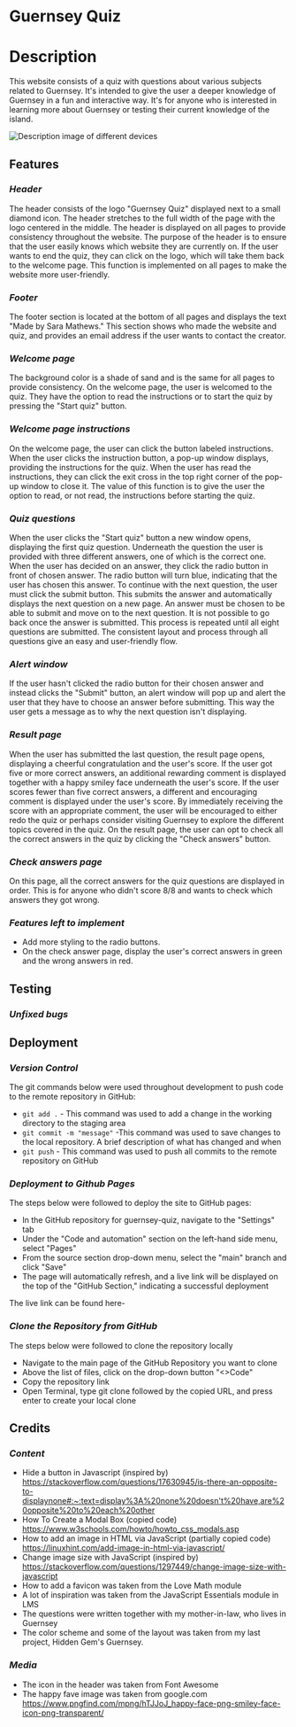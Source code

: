 # **Guernsey Quiz** #
# **Description** #
This website consists of a quiz with questions about various subjects related to Guernsey. 
It's intended to give the user a deeper knowledge of Guernsey in a fun and interactive way. It's for anyone who is interested in learning more about Guernsey or testing their current knowledge of the island.

![Description image of different devices](docs/description.png)
## **Features**
### *Header*
The header consists of the logo "Guernsey Quiz" displayed next to a small diamond icon. The header stretches to the full width of the page with the logo centered in the middle. The header is displayed on all pages to provide consistency throughout the website. The purpose of the header is to ensure that the user easily knows which website they are currently on. If the user wants to end the quiz, they can click on the logo, which will take them back to the welcome page. This function is implemented on all pages to make the website more user-friendly. 
### *Footer*
The footer section is located at the bottom of all pages and displays the text "Made by Sara Mathews." This section shows who made the website and quiz, and provides an email address if the user wants to contact the creator. 
### *Welcome page*
The background color is a shade of sand and is the same for all pages to provide consistency. On the welcome page, the user is welcomed to the quiz. They have the option to read the instructions or to start the quiz by pressing the "Start quiz" button. 
### *Welcome page instructions*
On the welcome page, the user can click the button labeled instructions. When the user clicks the instruction button, a pop-up window displays, providing the instructions for the quiz. When the user has read the instructions, they can click the exit cross in the top right corner of the pop-up window to close it. The value of this function is to give the user the option to read, or not read, the instructions before starting the quiz. 
### *Quiz questions*
When the user clicks the "Start quiz" button a new window opens, displaying the first quiz question. Underneath the question the user is provided with three different answers, one of which is the correct one. When the user has decided on an answer, they click the radio button in front of chosen answer. The radio button will turn blue, indicating that the user has chosen this answer. 
To continue with the next question, the user must click the submit button. This submits the answer and automatically displays the next question on a new page. An answer must be chosen to be able to submit and move on to the next question. It is not possible to go back once the answer is submitted.
This process is repeated until all eight questions are submitted. The consistent layout and process through all questions give an easy and user-friendly flow. 
### *Alert window*
If the user hasn't clicked the radio button for their chosen answer and instead clicks the "Submit" button, an alert window will pop up and alert the user that they have to choose an answer before submitting. This way the user gets a message as to why the next question isn't displaying. 
### *Result page*
When the user has submitted the last question, the result page opens, displaying a cheerful congratulation and the user's score. 
If the user got five or more correct answers, an additional rewarding comment is displayed together with a happy smiley face underneath the user's score. If the user scores fewer than five correct answers, a different and encouraging comment is displayed under the user's score. By immediately receiving the score with an appropriate comment, the user will be encouraged to either redo the quiz or perhaps consider visiting Guernsey to explore the different topics covered in the quiz.
On the result page, the user can opt to check all the correct answers in the quiz by clicking the "Check answers" button. 
### *Check answers page*
On this page, all the correct answers for the quiz questions are displayed in order. This is for anyone who didn't score 8/8 and wants to check which answers they got wrong. 

### *Features left to implement*
- Add more styling to the radio buttons.
- On the check answer page, display the user's correct answers in green and the wrong answers in red. 

## **Testing**
 ### *Unfixed bugs*
 ## **Deployment**
 ### *Version Control*
The git commands below were used throughout development to push code to the remote repository in GitHub:
- `git add .` - This command was used to add a change in the working directory to the staging area
- `git commit -m "message"` -This command was used to save changes to the local repository. A brief description of what has changed and when
- `git push` - This command was used to push all commits to the remote repository on GitHub

### *Deployment to Github Pages*
The steps below were followed to deploy the site to GitHub pages:
- In the GitHub repository for guernsey-quiz, navigate to the "Settings" tab
- Under the "Code and automation" section on the left-hand side menu, select "Pages"
-  From the source section drop-down menu, select the "main" branch and click "Save"
- The page will automatically refresh, and a live link will be displayed on the top of the "GitHub Section," indicating a successful deployment

The live link can be found here- 

### *Clone the Repository from GitHub*
The steps below were followed to clone the repository locally  
- Navigate to the main page of the GitHub Repository you want to clone 
- Above the list of files, click on the drop-down button "<>Code"
- Copy the repository link 
- Open Terminal, type git clone followed by the copied URL, and press enter to create your local clone

## **Credits**
### *Content*
- Hide a button in Javascript (inspired by) https://stackoverflow.com/questions/17630945/is-there-an-opposite-to-displaynone#:~:text=display%3A%20none%20doesn't%20have,are%20opposite%20to%20each%20other  
- How To Create a Modal Box (copied code) https://www.w3schools.com/howto/howto_css_modals.asp
- How to add an image in HTML via JavaScript (partially copied code) https://linuxhint.com/add-image-in-html-via-javascript/
- Change image size with JavaScript (inspired by) https://stackoverflow.com/questions/1297449/change-image-size-with-javascript
- How to add a favicon was taken from the Love Math module
- A lot of inspiration was taken from the JavaScript Essentials module in LMS
- The questions were written together with my mother-in-law, who lives in Guernsey
- The color scheme and some of the layout was taken from my last project, Hidden Gem's Guernsey. 

### *Media*
- The icon in the header was taken from Font Awesome 
- The happy fave image was taken from google.com https://www.pngfind.com/mpng/hTJJoJ_happy-face-png-smiley-face-icon-png-transparent/

